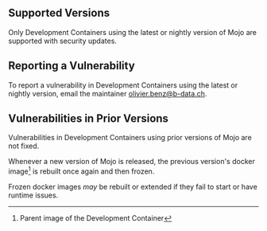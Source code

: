 ## Supported Versions

Only Development Containers using the latest or nightly version of Mojo are
supported with security updates.

## Reporting a Vulnerability

To report a vulnerability in Development Containers using the latest or nightly
version, email the maintainer <olivier.benz@b-data.ch>.

## Vulnerabilities in Prior Versions

Vulnerabilities in Development Containers using prior versions of Mojo are not
fixed.

Whenever a new version of Mojo is released, the previous version's docker
image[^1] is rebuilt once again and then frozen.

[^1]: Parent image of the Development Container

Frozen docker images *may* be rebuilt or extended if they fail to start or have
runtime issues.

